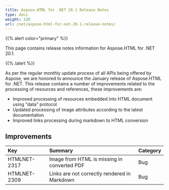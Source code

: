 ```yaml
---
title: Aspose.HTML for .NET 20.1 Release Notes
type: docs
weight: 120
url: /net/aspose-html-for-net-20-1-release-notes/
---
```


{{% alert color="primary" %}} 

This page contains release notes information for Aspose.HTML for .NET 20.1.

{{% /alert %}} 

As per the regular monthly update process of all APIs being offered by Aspose, we are honored to announce the January release of Aspose.HTML for .NET.
This release contains a number of improvements related to the processing of resources and references, these improvements are:

- Improved processing of resources embedded into HTML document using "data" protocol
- Updated processing of image attributes according to the latest documentation
- Improved links processing during markdown to HTML conversion
## **Improvements**

|**Key**|**Summary**|**Category**|
| :- | :- | :- |
|HTMLNET-2317|Image from HTML is missing in converted PDF|Bug|
|HTMLNET-2309|Links are not correctly rendered in Markdown|Bug|

